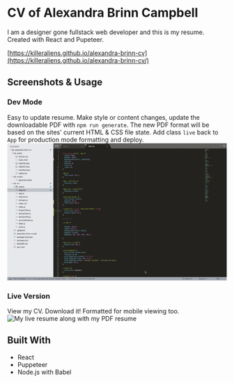 # CV of Alexandra Brinn Campbell

I am a designer gone fullstack web developer and this is my resume.
Created with React and Pupeteer.

[https://killeraliens.github.io/alexandra-brinn-cv](https://killeraliens.github.io/alexandra-brinn-cv/)

## Screenshots & Usage

### Dev Mode
Easy to update resume. Make style or content changes, update the downloadable PDF with `npm run generate`. The new PDF format will be based on the sites' current HTML & CSS file state. Add class `live` back to `App` for production mode formatting and deploy.\
![How to update the PDF dev mode, animated gif](/src/assets/cv-pdf-generate.gif)

### Live Version
View my CV. Download it! Formatted for mobile viewing too.\
![My live resume along with my PDF resume](/assets/rm-intro.png)


## Built With

* React
* Puppeteer
* Node.js with Babel
